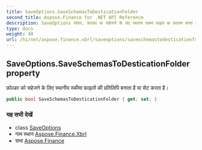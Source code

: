 ```yaml
---
title: SaveOptions.SaveSchemasToDesticationFolder
second_title: Aspose.Finance for .NET API Reference
description: SaveOptions संपत्त. फ़ल्डर क सहेजने के लए स्थनय स्कम फ़इलं क प्रतलप बनत है य सेट करत है
type: docs
weight: 40
url: /hi/net/aspose.finance.xbrl/saveoptions/saveschemastodesticationfolder/
---
```

## SaveOptions.SaveSchemasToDesticationFolder property

फ़ोल्डर को सहेजने के लिए स्थानीय स्कीमा फ़ाइलों की प्रतिलिपि बनाता है या सेट करता है।

```csharp
public bool SaveSchemasToDesticationFolder { get; set; }
```

### यह सभी देखें

* class [SaveOptions](../)
* नाम स्थान [Aspose.Finance.Xbrl](../../saveoptions/)
* सभा [Aspose.Finance](../../../)


